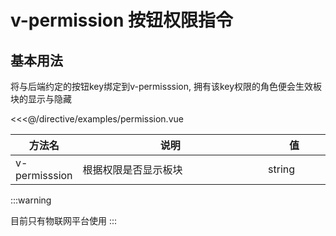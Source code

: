 
# v-permission 按钮权限指令

## 基本用法

将与后端约定的按钮key绑定到v-permisssion, 拥有该key权限的角色便会生效板块的显示与隐藏



<<<@/directive/examples/permission.vue

<style>
table th:first-of-type {
    width: 20%;
}
table th:nth-of-type(2) {
    width: 60%;
}
table th:nth-of-type(3) {
    width: 20%;
}
</style>

| 方法名         | 说明         | 值      |
|-------------|------------|--------|
| v-permisssion | 根据权限是否显示板块 | string |

:::warning

目前只有物联网平台使用
:::